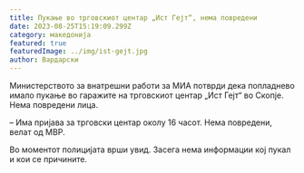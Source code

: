 ```yaml
---
title: Пукање во трговскиот центар „Ист Гејт“, нема повредени
date: 2023-08-25T15:19:09.299Z
category: македонија
featured: true
featuredImage: ../img/ist-gejt.jpg
author: Вардарски
---
```

<!--StartFragment-->

Министерството за внатрешни работи за МИА потврди дека попладнево имало пукање во гаражите на трговскиот центар „Ист Гејт“ во Скопје. Нема повредени лица.

– Има пријава за трговски центар околу 16 часот. Нема повредени, велат од МВР.

Во моментот полицијата врши увид. Засега нема информации кој пукал и кои се причините.

<!--EndFragment-->